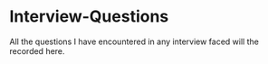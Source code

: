 # Interview-Questions


All the questions I have encountered in any interview faced will the recorded here.
